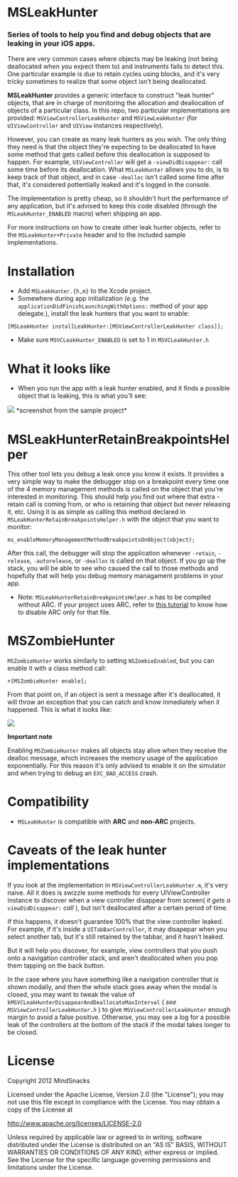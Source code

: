 MSLeakHunter
==============

### Series of tools to help you find and debug objects that are leaking in your iOS apps.

There are very common cases where objects may be leaking (not being deallocated when you expect them to) and instruments fails to detect this. One particular example is due to retain cycles using blocks, and it's very tricky sometimes to realize that some object isn't being deallocated.

**MSLeakHunter** provides a generic interface to construct "leak hunter" objects, that are in charge of monitoring the allocation and deallocation of objects of a particular class. In this repo, two particular implementations are provided: `MSViewControllerLeakHunter` and `MSViewLeakHunter` (for `UIViewController` and `UIView` instances respectively).

However, you can create as many leak hunters as you wish. The only thing they need is that the object they're expecting to be deallocated to have some method that gets called before this deallocation is supposed to happen.
For example, `UIViewController` will get a `-viewDidDisappear:` call some time before its deallocation. What `MSLeakHunter` allows you to do, is to keep track of that object, and in case `-dealloc` isn't called some time  after that, it's considered pottentially leaked and it's logged in the console.

The implementation is pretty cheap, so it shouldn't hurt the performance of any application, but it's advised to keep this code disabled (through the `MSLeakHunter_ENABLED` macro) when shipping an app.

For more instructions on how to create other leak hunter objects, refer to the `MSLeakHunter+Private` header and to the included sample implementations.

# Installation

- Add ```MSLeakHunter.{h,m}``` to the Xcode project.
- Somewhere during app initialization (e.g. the ```applicationDidFinishLaunchingWithOptions:``` method of your app delegate.), install the leak hunters that you want to enable:

```objc
[MSLeakHunter installLeakHunter:[MSViewControllerLeakHunter class]];
```
- Make sure ```MSVCLeakHunter_ENABLED``` is set to 1 in ```MSVCLeakHunter.h```

# What it looks like

- When you run the app with a leak hunter enabled, and it finds a possible object that is leaking, this is what you'll see:

<img src="http://f.cl.ly/items/0Y013H42412v2E0H0Y1K/Screen%20Shot%202012-10-20%20at%206.13.27%20PM.png" />
*screenshot from the sample project*

# MSLeakHunterRetainBreakpointsHelper

This other tool lets you debug a leak once you know it exists. It provides a very simple way to make the debugger stop on a breakpoint every time one of the 4 memory management methods is called on the object that you're interested in monitoring. This should help you find out where that extra -retain call is coming from, or who is retaining that object but never releasing it, etc.
Using it is as simple as calling this method declared in `MSLeakHunterRetainBreakpointsHelper.h` with the object that you want to monitor:

```objc
ms_enableMemoryManagementMethodBreakpointsOnObject(object);
```

After this call, the debugger will stop the application whenever `-retain`, `-release`, `-autorelease`, or `-dealloc` is called on that object. If you go up the stack, you will be able to see who caused the call to those methods and hopefully that will help you debug memory managament problems in your app.

* Note: `MSLeakHunterRetainBreakpointsHelper.m` has to be compiled without ARC. If your project uses ARC, refer to [this tutorial](http://maniacdev.com/2012/01/easily-get-non-arc-enabled-open-source-libraries-working-in-arc-enabled-projects/) to know how to disable ARC only for that file.

# MSZombieHunter

`MSZombieHunter` works similarly to setting `NSZombieEnabled`, but you can enable it with a class method call:

```objc
+[MSZombieHunter enable];
```
From that point on, if an object is sent a message after it's deallocated, it will throw an exception that you can catch and know inmediately when it happened. This is what it looks like:

<img src="http://f.cl.ly/items/2t3e3Z451O3R2X060x3m/Screen%20Shot%202013-03-01%20at%2012.23.13%20PM.png" />

**Important note**

Enabling `MSZombieHunter` makes all objects stay alive when they receive the dealloc message, which increases the memory usage of the application exponentially. For this reason it's only advised to enable it on the simulator and when trying to debug an `EXC_BAD_ACCESS` crash. 

# Compatibility

- ```MSLeakHunter``` is compatible with **ARC** and **non-ARC** projects.

# Caveats of the leak hunter implementations

If you look at the implementation in ```MSViewControllerLeakHunter.m```, it's very naive. All it does is swizzle some methods for every UIViewController instance to discover when a view controller disappear from screen( *it gets a ```viewDidDisappear:``` call* ), but isn't deallocated after a certain period of time.

If this happens, it doesn't guarantee 100% that the view controller leaked. For example, if it's inside a ```UITabBarController```, it may disapepar when you select another tab, but it's still retained by the tabbar, and it hasn't leaked.

But it will help you discover, for example, view controllers that you push onto a navigation controller stack, and aren't deallocated when you pop them tapping on the back button.

In the case where you have something like a navigation controller that is shown modally, and then the whole stack goes away when the modal is closed, you may want to tweak the value of ```kMSVCLeakHunterDisappearAndDeallocateMaxInterval``` ( *see ```MSViewControllerLeakHunter.h```* ) to give ```MSViewControllerLeakHunter``` enough margin to avoid a false positive. Otherwise, you may see a log for a possible leak of the controllers at the bottom of the stack if the modal takes longer to be closed.

# License

Copyright 2012 MindSnacks

Licensed under the Apache License, Version 2.0 (the "License");
you may not use this file except in compliance with the License.
You may obtain a copy of the License at

http://www.apache.org/licenses/LICENSE-2.0

Unless required by applicable law or agreed to in writing, software
distributed under the License is distributed on an "AS IS" BASIS,
WITHOUT WARRANTIES OR CONDITIONS OF ANY KIND, either express or implied.
See the License for the specific language governing permissions and
limitations under the License.

